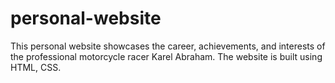 # personal-website
This personal website showcases the career, achievements, and interests of the professional motorcycle racer Karel Abraham. The website is built using HTML, CSS.
